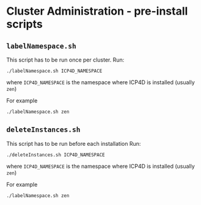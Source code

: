 # Cluster Administration - pre-install scripts

## `labelNamespace.sh`

This script has to be run once per cluster.
Run:
```
./labelNamespace.sh ICP4D_NAMESPACE
```

where `ICP4D_NAMESPACE` is the namespace where ICP4D is installed (usually `zen`)

For example

```
./labelNamespace.sh zen
```

## `deleteInstances.sh`

This script has to be run before each installation
Run:
```
./deleteInstances.sh ICP4D_NAMESPACE
```

where `ICP4D_NAMESPACE` is the namespace where ICP4D is installed (usually `zen`)

For example

```
./labelNamespace.sh zen
```
